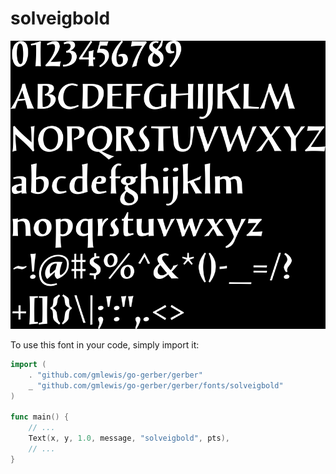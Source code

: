# solveigbold

![solveigbold](solveigbold.png)

To use this font in your code, simply import it:

```go
import (
	. "github.com/gmlewis/go-gerber/gerber"
	_ "github.com/gmlewis/go-gerber/gerber/fonts/solveigbold"
)

func main() {
	// ...
	Text(x, y, 1.0, message, "solveigbold", pts),
	// ...
}
```
